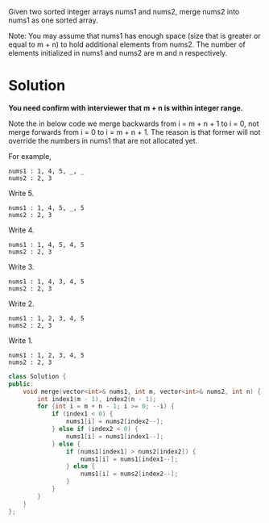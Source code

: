 Given two sorted integer arrays nums1 and nums2, merge nums2 into nums1 as one sorted array.

Note:
You may assume that nums1 has enough space (size that is greater or equal to m + n) to hold additional elements from nums2. The number of elements initialized in nums1 and nums2 are m and n respectively.

# Solution
__You need confirm with interviewer that m + n is within integer range.__


Note the in below code we merge backwards from i = m + n + 1 to i = 0, not merge forwards from i = 0 to i = m + n + 1.
The reason is that former will not override the numbers in nums1 that are not allocated yet.

For example,

```
nums1 : 1, 4, 5, _, _
nums2 : 2, 3
```

Write 5. 

```
nums1 : 1, 4, 5, _, 5
nums2 : 2, 3
```

Write 4.

```
nums1 : 1, 4, 5, 4, 5
nums2 : 2, 3
```

Write 3.

```
nums1 : 1, 4, 3, 4, 5
nums2 : 2, 3
```
Write 2.

```
nums1 : 1, 2, 3, 4, 5
nums2 : 2, 3
```

Write 1.

```
nums1 : 1, 2, 3, 4, 5
nums2 : 2, 3
```

```cpp
class Solution {
public:
    void merge(vector<int>& nums1, int m, vector<int>& nums2, int n) {
        int index1(m - 1), index2(n - 1);
        for (int i = m + n - 1; i >= 0; --i) {
            if (index1 < 0) {
                nums1[i] = nums2[index2--];
            } else if (index2 < 0) {
                nums1[i] = nums1[index1--];
            } else {
                if (nums1[index1] > nums2[index2]) {
                    nums1[i] = nums1[index1--];
                } else {
                    nums1[i] = nums2[index2--];
                }
            }
        }
    }
};
```
